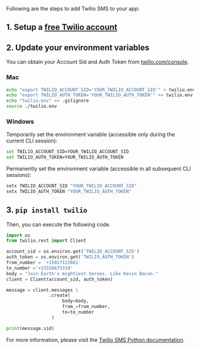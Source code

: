 Following are the steps to add Twilio SMS to your app:

## 1. Setup a [free Twilio account](https://www.twilio.com/try-twilio?source=sendgrid-python)
## 2. Update your environment variables

You can obtain your Account Sid and Auth Token from [twilio.com/console](https://twilio.com/console).

### Mac

```bash
echo "export TWILIO_ACCOUNT_SID='YOUR_TWILIO_ACCOUNT_SID'" > twilio.env
echo "export TWILIO_AUTH_TOKEN='YOUR_TWILIO_AUTH_TOKEN'" >> twilio.env
echo "twilio.env" >> .gitignore
source ./twilio.env
```

### Windows

Temporarily set the environment variable (accessible only during the current CLI session):

```bash
set TWILIO_ACCOUNT_SID=YOUR_TWILIO_ACCOUNT_SID
set TWILIO_AUTH_TOKEN=YOUR_TWILIO_AUTH_TOKEN
```

Permanently set the environment variable (accessible in all subsequent CLI sessions):

```bash
setx TWILIO_ACCOUNT_SID "YOUR_TWILIO_ACCOUNT_SID"
setx TWILIO_AUTH_TOKEN "YOUR_TWILIO_AUTH_TOKEN"
```

## 3. `pip install twilio`

Then, you can execute the following code.

```python
import os
from twilio.rest import Client

account_sid = os.environ.get('TWILIO_ACCOUNT_SID')
auth_token = os.environ.get('TWILIO_AUTH_TOKEN')
from_number = '+15017122661'
to_number ='+15558675310'
body = "Join Earth's mightiest heroes. Like Kevin Bacon."
client = Client(account_sid, auth_token)

message = client.messages \
                .create(
                     body=body,
                     from_=from_number,
                     to=to_number
                 )

print(message.sid)
```

For more information, please visit the [Twilio SMS Python documentation](https://www.twilio.com/docs/sms/quickstart/python).